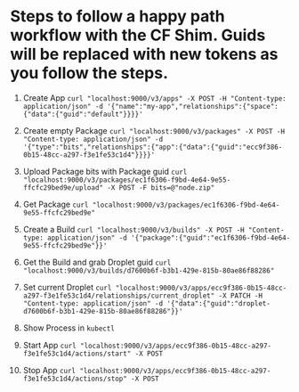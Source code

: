 # Steps to follow a happy path workflow with the CF Shim. Guids will be replaced with new tokens as you follow the steps.


1. Create App
`curl "localhost:9000/v3/apps" -X POST -H "Content-type: application/json" -d '{"name":"my-app","relationships":{"space":{"data":{"guid":"default"}}}}'`

1. Create empty Package
`curl "localhost:9000/v3/packages" -X POST -H "Content-type: application/json" -d '{"type":"bits","relationships":{"app":{"data":{"guid":"ecc9f386-0b15-48cc-a297-f3e1fe53c1d4"}}}}'`

1. Upload Package bits with Package guid
`curl "localhost:9000/v3/packages/ec1f6306-f9bd-4e64-9e55-ffcfc29bed9e/upload" -X POST -F bits=@"node.zip"`

1. Get Package
`curl "localhost:9000/v3/packages/ec1f6306-f9bd-4e64-9e55-ffcfc29bed9e"`

1. Create a Build
`curl "localhost:9000/v3/builds" -X POST -H "Content-type: application/json" -d '{"package":{"guid":"ec1f6306-f9bd-4e64-9e55-ffcfc29bed9e"}}'`

1. Get the Build and grab Droplet guid
`curl "localhost:9000/v3/builds/d7600b6f-b3b1-429e-815b-80ae86f88286"`

1. Set current Droplet
`curl "localhost:9000/v3/apps/ecc9f386-0b15-48cc-a297-f3e1fe53c1d4/relationships/current_droplet" -X PATCH -H "Content-type: application/json" -d '{"data":{"guid":"droplet-d7600b6f-b3b1-429e-815b-80ae86f88286"}}'`

1. Show Process in `kubectl`

1. Start App
`curl "localhost:9000/v3/apps/ecc9f386-0b15-48cc-a297-f3e1fe53c1d4/actions/start" -X POST`

1. Stop App
`curl "localhost:9000/v3/apps/ecc9f386-0b15-48cc-a297-f3e1fe53c1d4/actions/stop" -X POST`